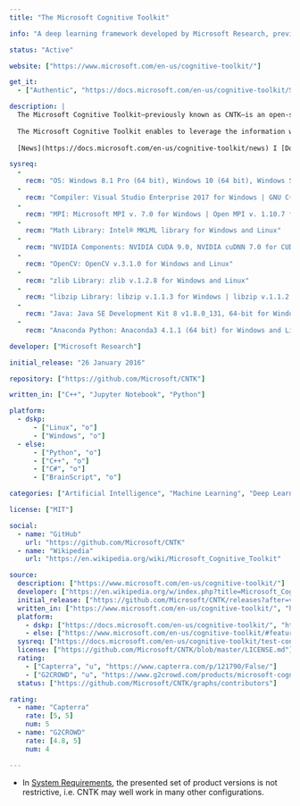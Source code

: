 ```yaml
---
title: "The Microsoft Cognitive Toolkit"

info: "A deep learning framework developed by Microsoft Research, previously known as CNTK"

status: "Active"

website: ["https://www.microsoft.com/en-us/cognitive-toolkit/"]

get_it:
  - ["Authentic", "https://docs.microsoft.com/en-us/cognitive-toolkit/Setup-CNTK-on-your-machine"]

description: |
  The Microsoft Cognitive Toolkit—previously known as CNTK—is an open-source toolkit for commercial-grade distributed [deep learning](/search/?category=deep_learning). It describes neural networks as a series of computational steps via a directed graph. 
  
  The Microsoft Cognitive Toolkit enables to leverage the information within massive data-sets through [deep learning](/search/?category=deep_learning) by providing scaling, speed, and accuracy with commercial-grade quality and compatibility with the programming languages and algorithms already in use.
  
  [News](https://docs.microsoft.com/en-us/cognitive-toolkit/news) I [Documentation](https://docs.microsoft.com/en-us/cognitive-toolkit/) I [FAQ](https://docs.microsoft.com/en-us/cognitive-toolkit/CNTK-FAQ) I [Blog](https://www.microsoft.com/en-us/cognitive-toolkit/blog/)

sysreq:
  -
    recm: "OS: Windows 8.1 Pro (64 bit), Windows 10 (64 bit), Windows Server 2012 R2 Standard and later | Ubuntu 16.04 LTS (64 bit"
  -
    recm: "Compiler: Visual Studio Enterprise 2017 for Windows | GNU C++ 5.4.0 for Linux"
  -
    recm: "MPI: Microsoft MPI v. 7.0 for Windows | Open MPI v. 1.10.7 for Linux"
  -
    recm: "Math Library: Intel® MKLML library for Windows and Linux"
  -
    recm: "NVIDIA Components: NVIDIA CUDA 9.0, NVIDIA cuDNN 7.0 for CUDA 9.0, NVIDIA CUB 1.7.4 for Windows and Linux"
  -
    recm: "OpenCV: OpenCV v.3.1.0 for Windows and Linux"
  -
    recm: "zlib Library: zlib v.1.2.8 for Windows and Linux"
  -
    recm: "libzip Library: libzip v.1.1.3 for Windows | libzip v.1.1.2 for Linux"
  -
    recm: "Java: Java SE Development Kit 8 v1.8.0_131, 64-bit for Windows | OpenJDK 7, 64-bit for Linux"
  -
    recm: "Anaconda Python: Anaconda3 4.1.1 (64 bit) for Windows and Linux"

developer: ["Microsoft Research"]

initial_release: "26 January 2016"

repository: ["https://github.com/Microsoft/CNTK"]

written_in: ["C++", "Jupyter Notebook", "Python"]

platform:
  - dskp:
      - ["Linux", "o"]
      - ["Windows", "o"]
  - else:
      - ["Python", "o"]
      - ["C++", "o"]
      - ["C#", "o"]
      - ["BrainScript", "o"]

categories: ["Artificial Intelligence", "Machine Learning", "Deep Learning", "Framework"]

license: ["MIT"]

social:
  - name: "GitHub"
    url: "https://github.com/Microsoft/CNTK"
  - name: "Wikipedia"
    url: "https://en.wikipedia.org/wiki/Microsoft_Cognitive_Toolkit"

source:
  description: ["https://www.microsoft.com/en-us/cognitive-toolkit/"]
  developer: ["https://en.wikipedia.org/w/index.php?title=Microsoft_Cognitive_Toolkit&oldid=868040263"]
  initial_release: ["https://github.com/Microsoft/CNTK/releases?after=v1.7.1"]
  written_in: ["https://www.microsoft.com/en-us/cognitive-toolkit/", "https://github.com/Microsoft/CNTK"]
  platform:
    - dskp: ["https://docs.microsoft.com/en-us/cognitive-toolkit/", "https://docs.microsoft.com/en-us/cognitive-toolkit/Setup-CNTK-on-your-machine"]
    - else: ["https://www.microsoft.com/en-us/cognitive-toolkit/#features"]
  sysreq: ["https://docs.microsoft.com/en-us/cognitive-toolkit/test-configurations"]
  license: ["https://github.com/Microsoft/CNTK/blob/master/LICENSE.md"]
  rating:
    - ["Capterra", "u", "https://www.capterra.com/p/121790/False/"]
    - ["G2CROWD", "u", "https://www.g2crowd.com/products/microsoft-cognitive-toolkit-formerly-cntk/reviews"]
  status: ["https://github.com/Microsoft/CNTK/graphs/contributors"]

rating:
  - name: "Capterra"
    rate: [5, 5]
    num: 5
  - name: "G2CROWD"
    rate: [4.8, 5]
    num: 4

---
```

  * In [System Requirements](#sysreq), the presented set of product versions is not restrictive, i.e. CNTK may well work in many other configurations.